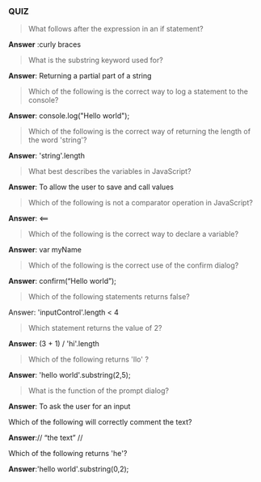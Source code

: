 ### QUIZ

> What follows after the expression in an if statement?

**Answer** :curly braces

> What is the substring keyword used for?

**Answer**: Returning a partial part of a string

> Which of the following is the correct way to log a statement to the console?

**Answer**: console.log\("Hello world"\);

> Which of the following is the correct way of returning the length of the word 'string'?

**Answer**: 'string'.length

> What best describes the variables in JavaScript?

**Answer**: To allow the user to save and call values

> Which of the following is not a comparator operation in JavaScript?

**Answer**: &lt;==

> Which of the following is the correct way to declare a variable?

**Answer**: var myName

> Which of the following is the correct use of the confirm dialog?

**Answer**: confirm\(“Hello world”\);

> Which of the following statements returns false?

Answer: 'inputControl'.length &lt; 4

> Which statement returns the value of 2?

**Answer**: \(3 + 1\) \/ 'hi'.length

> Which of the following returns 'llo' ?

**Answer**: 'hello world'.substring\(2,5\);

> What is the function of the prompt dialog?

**Answer**: To ask the user for an input

Which of the following will correctly comment the text?

**Answer**:\/\/ “the text” \/\/

Which of the following returns 'he'?

**Answer**:'hello world'.substring\(0,2\);

